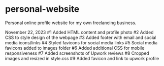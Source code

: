 # personal-website
Personal online profile website for my own freelancing business.

November 22, 2023
#1 Added HTML content and profile photo
#2 Added CSS to style design of the webpage
#3 Added footer with email and social media icons/links
#4 Styled favicons for social media links
#5 Social media favicons added to images folder
#6 Added additional CSS for mobile responsiveness
#7 Added screenshots of Upwork reviews
#8 Cropped images and resized in style.css
#9 Added favicon and link to upwork profile